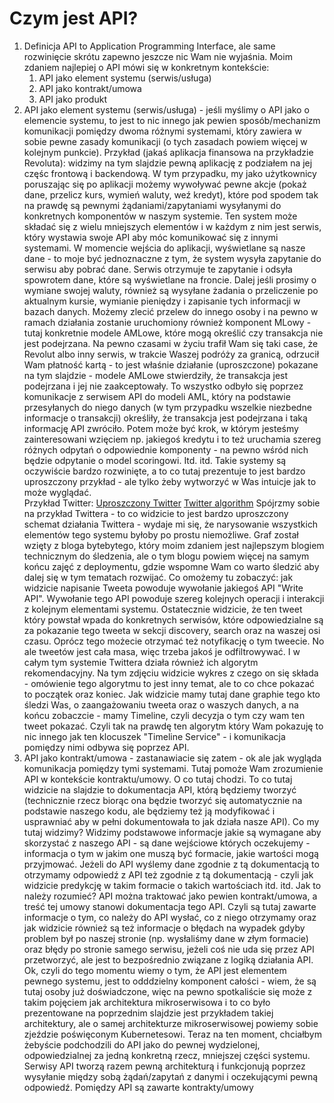 # Czym jest API?

1. Definicja API to Application Programming Interface, ale same rozwinięcie skrótu zapewno jeszcze nic Wam nie wyjaśnia. Moim zdaniem najlepiej o API mówi się w konkretnym kontekście:
	1. API jako element systemu (serwis/usługa)
	2. API jako kontrakt/umowa
	3. API jako produkt
2. API jako element systemu (serwis/usługa) - jeśli myślimy o API jako o elemencie systemu, to jest to nic innego jak pewien sposób/mechanizm komunikacji pomiędzy dwoma różnymi systemami, który zawiera w sobie pewne zasady komunikacji (o tych zasadach powiem więcej w kolejnym punkcie). 
   Przykład (jakaś aplikacja finansowa na przykładzie Revoluta): widzimy na tym slajdzie pewną aplikację z podziałem na jej częśc frontową i backendową. W tym przypadku, my jako użytkownicy poruszając się po aplikacji możemy wywoływać pewne akcje (pokaż dane, przelicz kurs, wymień waluty, weź kredyt), które pod spodem tak na prawdę są pewnymi żądaniami/zapytaniami wysyłanymi do konkretnych komponentów w naszym systemie. Ten system może składać się z wielu mniejszych elementów i w każdym z nim jest serwis, który wystawia swoje API aby móc komunikować się z innymi systemami. 
   W momencie wejścia do aplikacji, wyświetlane są nasze dane - to moje być jednoznaczne z tym, że system wysyła zapytanie do serwisu aby pobrać dane. Serwis otrzymuje te zapytanie i odsyła spowrotem dane, które są wyświetlane na froncie. Dalej jeśli prosimy o wymiane swojej waluty, również są wysyłane żadania o przeliczenie po aktualnym kursie, wymianie pieniędzy i zapisanie tych informacji w bazach danych. Możemy zlecić przelew do innego osoby i na pewno w ramach działania zostanie uruchomiony również komponent MLowy - tutaj konkretnie modele AMLowe, które mogą określić czy transakcja nie jest podejrzana. Na pewno czasami w życiu trafił Wam się taki case, że Revolut albo inny serwis, w trakcie Waszej podróży za granicą, odrzucił Wam płatność kartą - to jest właśnie działanie (uproszczone) pokazane na tym slajdzie - modele AMLowe stwierdziły, że transakcja jest podejrzana i jej nie zaakceptowały. To wszystko odbyło się poprzez komunikacje z serwisem API do modeli AML, który na podstawie przesyłanych do niego danych (w tym przypadku wszelkie niezbedne informacje o transakcji) określiły, że transakcja jest podejrzana i taką informację API zwróciło. Potem może być krok, w którym jesteśmy zainteresowani wzięciem np. jakiegoś kredytu i to też uruchamia szereg różnych odpytań o odpowiednie komponenty - na pewno wśród nich będzie odpytanie o model scoringowi. Itd. itd.  Takie systemy są oczywiście bardzo rozwinięte, a to co tutaj prezentuje to jest bardzo uproszczony przykład - ale tylko żeby wytworzyć w Was intuicje jak to może wyglądać.  
   Przykład Twitter: 
   [Uproszczony Twitter](https://blog.bytebytego.com/i/53107294/interview-question-design-twitter)
   [Twitter algorithm](https://blog.twitter.com/engineering/en_us/topics/open-source/2023/twitter-recommendation-algorithm)
   Spójrzmy sobie na przykład Twittera - to co widzicie to jest bardzo uproszczony schemat działania Twittera - wydaje mi się, że narysowanie wszystkich elementów tego systemu byłoby po prostu niemożliwe. Graf został wzięty z bloga bytebytego, który moim zdaniem jest najlepszym blogiem technicznym do śledzenia, ale o tym blogu powiem więcej na samym końcu zajęć z deploymentu, gdzie wspomne Wam co warto śledzić aby dalej się w tym tematach rozwijać. Co omożemy tu zobaczyć: jak widzicie napisanie Tweeta powoduje wywołanie jakiegoś API "Write API". Wywołanie tego API powoduje szereg kolejnych operacji i interakcji z kolejnym elementami systemu. Ostatecznie widzicie, że ten tweet który powstał wpada do konkretnych serwisów, które odpowiedzialne są za pokazanie tego tweeta w sekcji discovery, search oraz na waszej osi czasu. Oprócz tego możecie otrzymać też notyfikację o tym tweecie. No ale tweetów jest cała masa, więc trzeba jakoś je odfiltrowywać. I w całym tym systemie Twittera działa również ich algorytm rekomendacyjny. Na tym zdjęciu widzicie wykres z czego on się składa - omówienie tego algorytmu to jest inny temat, ale to co chce pokazać to początek oraz koniec. Jak widzicie mamy tutaj dane graphie tego kto śledzi Was, o zaangażowaniu tweeta oraz o waszych danych, a na końcu zobaczcie - mamy Timeline, czyli decyzja o tym czy wam ten tweet pokazać. Czyli tak na prawdę ten algorytm który Wam pokazuję to nic innego jak ten klocuszek "Timeline Service" - i komunikacja pomiędzy nimi odbywa się poprzez API.
3. API jako kontrakt/umowa - zastanawiacie się zatem - ok ale jak wygląda komunikacja pomiędzy tymi systemami. Tutaj pomoże Wam zrozumienie API w kontekście kontraktu/umowy. O co tutaj chodzi. To co tutaj widzicie na slajdzie to dokumentacja API, którą będziemy tworzyć (technicznie rzecz biorąc ona będzie tworzyć się automatycznie na podstawie naszego kodu, ale będziemy też ją modyfikować i usprawniać aby w pełni dokumentowała to jak działa nasze API). Co my tutaj widzimy? Widzimy podstawowe informacje jakie są wymagane aby skorzystać z naszego API - są dane wejściowe których oczekujemy - informacja o tym w jakim one muszą być formacie, jakie wartości mogą przyjmować. Jeżeli do API wyślemy dane zgodnie z tą dokumentacją to otrzymamy odpowiedź z API też zgodnie z tą dokumentacją - czyli jak widzicie predykcję w takim formacie o takich wartościach itd. itd. 
   Jak to należy rozumieć? API można traktować jako pewien kontrakt/umowa, a treść tej umowy stanowi dokumentacja tego API. Czyli są tutaj zawarte informacje o tym, co należy do API wysłać, co z niego otrzymamy oraz jak widzicie również są też informacje o błędach na wypadek gdyby problem był po naszej stronie (np. wysłaliśmy dane w złym formacie) oraz błędy po stronie samego serwisu, jeżeli coś nie uda się przez API przetworzyć, ale jest to bezpośrednio związane z logiką działania API. Ok, czyli do tego momentu wiemy o tym, że API jest elementem pewnego systemu, jest to odddzielny komponent całości - wiem, że są tutaj osoby już doświadczone, więc na pewno spotkaliście się może z takim pojęciem jak architektura mikroserwisowa i to co było prezentowane na poprzednim slajdzie jest przykładem takiej architektury, ale o samej architekturze mikroserwisowej powiemy sobie zjeździe poświęconym Kubernetesowi. Teraz na ten moment, chciałbym żebyście podchodzili do API jako do pewnej wydzielonej, odpowiedzialnej za jedną konkretną rzecz, mniejszej części systemu. Serwisy API tworzą razem pewną architekturą i funkcjonują poprzez wysyłanie między sobą żądań/zapytań z danymi i oczekującymi pewną odpowiedź. Pomiędzy API są zawarte kontrakty/umowy